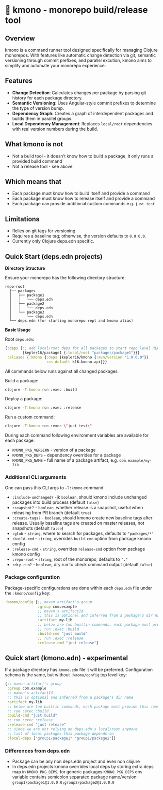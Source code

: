 # 👘 kmono - monorepo build/release tool

## Overview

kmono is a command runner tool designed specifically for managing Clojure monorepos. With features like automatic change detection via git, semantic versioning through commit prefixes, and parallel excution, kmono aims to simplify and automate your monorepo experience.

## Features

- **Change Detection**: Calculates changes per package by parsing git history for each package directory.
- **Semantic Versioning**: Uses Angular-style commit prefixes to determine the type of version bump.
- **Dependency Graph**: Creates a graph of interdependent packages and builds them in parallel groups.
- **Local Dependency Management**: Replaces `local/root` dependencies with real version numbers during the build.

## What kmono is not

- Not a build tool - it doesn't know how to build a package, it only runs a provided build command
- Not a release tool - see above

## Which means that

- Each package must know how to build itself and provide a command
- Each package must know how to release itself and provide a command
- Each package can provide additional custom commands e.g. `just test`

## Limitations

- Relies on git tags for versioning.
- Requires a baseline tag; otherwise, the version defaults to `0.0.0.0`.
- Currently only Clojure deps.edn specific.

## Quick Start (deps.edn projects)

**Directory Structure**

Ensure your monorepo has the following directory structure:

```
repo-root
  ├── packages
  │   ├── package1
  │   │   └── deps.edn
  │   ├── package2
  │   │   └── deps.edn
  │   └── package3
  │       └── deps.edn
  └── deps.edn (for starting monorepo repl and kmono alias)
```

**Basic Usage**

Root `deps.edn`:
```clojure
{:deps {;; add local/root deps for all packages to start repo level REPL (optional)
        {kepler16/package1 {:local/root "packages/package1"}}}
 :aliases {:kmono {:deps {kepler16/kmono {:mvn/version "1.0.0.0"}}
                   :ns-default k16.kmono.api}}}
```

All commands below runs against all changed packages.

Build a package:

```sh
clojure -T:kmono run :exec :build
```

Deploy a package:

```sh
clojure -T:kmono run :exec :release
```

Run a custom command:

```sh
clojure -T:kmono run :exec \"just test\"
```

During each command following environment variables are available for each package:
- `KMONO_PKG_VERSION` - version of a package
- `KMONO_PKG_DEPS` - dependency overrides for a package
- `KMONO_PKG_NAME` - full name of a package artifact, e.g. `com.example/my-lib`

### Additional CLI arguments

One can pass this CLI args to `-T:kmono` command
- `:include-unchanged?` -jk `boolean`, should kmono include unchanged packages into build process (default `false`)
- `:snapshot?` - `boolean`, whether release is a snapshot, useful when releasing from PR branch (default `true`)
- `:create-tags?` - `boolean`, should kmono create new baseline tags after release. Usually baseline tags are created on master releases, not snapshots (default `false`)
- `:glob` - `string`, where to search for packages, defaults to `"packages/*"`
- `:build-cmd` - `string`, overrides `build-cmd` option from package kmono config
- `:release-cmd` - `string`, overrides `release-cmd` option from package kmono config
- `:repo-root` - `string`, root of the monorepo, defaults to `"."`
- `:dry-run?` - `boolean`, dry run to check command output (default `false`)

### Package configuration

Package-specific configurations are done within each `deps.edn` file under the `:kmono/config` key:

```clj
:kmono/config {;; maven artifact's group
               :group com.example
               ;; maven's artifactId
               ;; this is optional and inferred from a package's dir name
               :artifact my-lib
               ;; below are two builtin commands, each package must provide this commands
               ;; run :exec :build
               :build-cmd "just build"
               ;; run :exec :release
               :release-cmd "just release"}
```

## Quick start (kmono.edn) - experimental 

If a package directory has `kmono.edn` file it will be preferred. Configuration schema is the same, but without `:kmono/config` top level key:

```clj
{;; maven artifact's group
 :group com.example
 ;; maven's artifactId
 ;; this is optional and inferred from a package's dir name
 :artifact my-lib
 ;; below are two builtin commands, each package must provide this commands
 ;; run :exec :build
 :build-cmd "just build"
 ;; run :exec :release
 :release-cmd "just release"
 ;; since we are not relying on deps.edn's local/root anymore
 ;; list of local packages this package depends on
 :local-deps ["group1/package1" "group1/package2"]}
```
### Differences from deps.edn

- Package can be any non deps.edn project and even non clojure
- In deps.edn projects kmono overrides local deps by storing extra deps map in `KMONO_PKG_DEPS`, for generic packages
`KMONO_PKG_DEPS` env variable contains semicolon separated package name/version: `group1/package1@1.0.0.0;group2/package2@1.0.0.0`
